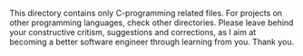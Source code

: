 This directory contains only C-programming related files.
For projects on other programming languages, check other directories.
Please leave behind your constructive critism, suggestions and corrections, as I aim at becoming a better software engineer through learning from you.
Thank you.
